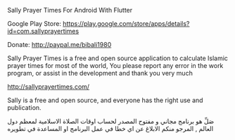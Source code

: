 Sally Prayer Times For Android With Flutter

Google Play Store: https://play.google.com/store/apps/details?id=com.sallyprayertimes

Donate: http://paypal.me/bibali1980

Sally Prayer Times is a free and open source application to calculate Islamic prayer times for most of the world, You please report any error in the work program, or assist in the development and thank you very much

http://sallyprayertimes.com/



Sally is a free and open source, and everyone has the right use and publication.

صَلِّ هو برنامج مجاني و مفتوح المصدر لحساب اوقات الصلاة الاسلامية لمعظم دول العالم , المرجو منكم الابلاغ عن اي خطا في عمل البرنامج او المساعدة في تطويره
